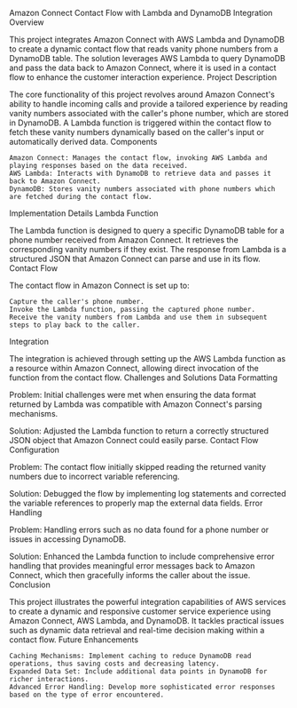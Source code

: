 Amazon Connect Contact Flow with Lambda and DynamoDB Integration
Overview

This project integrates Amazon Connect with AWS Lambda and DynamoDB to create a dynamic contact flow that reads vanity phone numbers from a DynamoDB table. The solution leverages AWS Lambda to query DynamoDB and pass the data back to Amazon Connect, where it is used in a contact flow to enhance the customer interaction experience.
Project Description

The core functionality of this project revolves around Amazon Connect's ability to handle incoming calls and provide a tailored experience by reading vanity numbers associated with the caller's phone number, which are stored in DynamoDB. A Lambda function is triggered within the contact flow to fetch these vanity numbers dynamically based on the caller's input or automatically derived data.
Components

    Amazon Connect: Manages the contact flow, invoking AWS Lambda and playing responses based on the data received.
    AWS Lambda: Interacts with DynamoDB to retrieve data and passes it back to Amazon Connect.
    DynamoDB: Stores vanity numbers associated with phone numbers which are fetched during the contact flow.

Implementation Details
Lambda Function

The Lambda function is designed to query a specific DynamoDB table for a phone number received from Amazon Connect. It retrieves the corresponding vanity numbers if they exist. The response from Lambda is a structured JSON that Amazon Connect can parse and use in its flow.
Contact Flow

The contact flow in Amazon Connect is set up to:

    Capture the caller's phone number.
    Invoke the Lambda function, passing the captured phone number.
    Receive the vanity numbers from Lambda and use them in subsequent steps to play back to the caller.

Integration

The integration is achieved through setting up the AWS Lambda function as a resource within Amazon Connect, allowing direct invocation of the function from the contact flow.
Challenges and Solutions
Data Formatting

Problem: Initial challenges were met when ensuring the data format returned by Lambda was compatible with Amazon Connect's parsing mechanisms.

Solution: Adjusted the Lambda function to return a correctly structured JSON object that Amazon Connect could easily parse.
Contact Flow Configuration

Problem: The contact flow initially skipped reading the returned vanity numbers due to incorrect variable referencing.

Solution: Debugged the flow by implementing log statements and corrected the variable references to properly map the external data fields.
Error Handling

Problem: Handling errors such as no data found for a phone number or issues in accessing DynamoDB.

Solution: Enhanced the Lambda function to include comprehensive error handling that provides meaningful error messages back to Amazon Connect, which then gracefully informs the caller about the issue.
Conclusion

This project illustrates the powerful integration capabilities of AWS services to create a dynamic and responsive customer service experience using Amazon Connect, AWS Lambda, and DynamoDB. It tackles practical issues such as dynamic data retrieval and real-time decision making within a contact flow.
Future Enhancements

    Caching Mechanisms: Implement caching to reduce DynamoDB read operations, thus saving costs and decreasing latency.
    Expanded Data Set: Include additional data points in DynamoDB for richer interactions.
    Advanced Error Handling: Develop more sophisticated error responses based on the type of error encountered.
